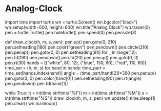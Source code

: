 # Analog-Clock
import time
import turtle
wn = turtle.Screen()
wn.bgcolor("black")
wn.setup(width=600, height=600)
wn.title("Analog Clock")
wn.tracer(0)
pen = turtle.Turtle()
pen.hideturtle()
pen.speed(0)
pen.pensize(3)


def draw_clock(h, m, s, pen):
    pen.up()
    pen.goto(0, 210)
    pen.setheading(180)
    pen.color("green")
    pen.pendown()
    pen.circle(210)
    pen.penup()
    pen.goto(0, 0)
    pen.setheading(90)
    for _ in range(12):
        pen.fd(190)
        pen.pendown()
        pen.fd(20)
        pen.penup()
        pen.goto(0, 0)
        pen.rt(30)
    hands = [("white", 80, 12), ("blue", 150, 60), ("red", 110, 60)]
    time_set = (h, m, s)
    for hand in hands:
        time_part = time_set[hands.index(hand)]
        angle = (time_part/hand[2])*360
        pen.penup()
        pen.goto(0, 0)
        pen.color(hand[0])
        pen.setheading(90)
        pen.rt(angle)
        pen.pendown()
        pen.fd(hand[1])


while True:
    h = int(time.strftime("%I"))
    m = int(time.strftime("%M"))
    s = int(time.strftime("%S"))
    draw_clock(h, m, s, pen)
    wn.update()
    time.sleep(1)
    pen.clear()
wn.mainloop()
